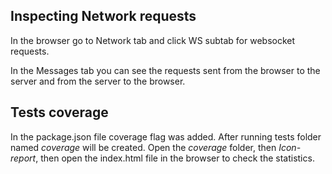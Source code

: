 ## Inspecting Network requests

In the browser go to Network tab and click WS subtab for websocket requests.

In the Messages tab you can see the requests sent from the browser to the server and from the server to the browser.

## Tests coverage

In the package.json file coverage flag was added. After running tests folder named _coverage_ will be created. Open the _coverage_ folder, then _Icon-report_, then open the index.html file in the browser to check the statistics.

